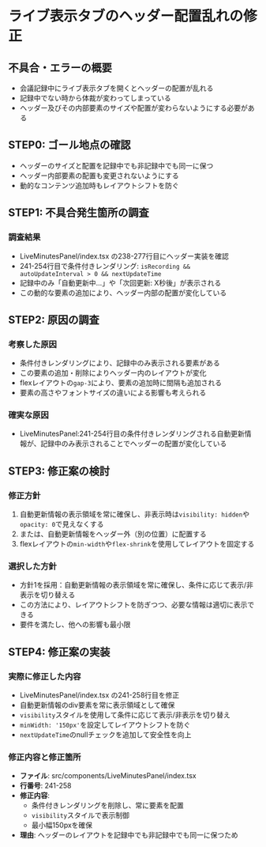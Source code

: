 # ライブ表示タブのヘッダー配置乱れの修正

## 不具合・エラーの概要
- 会議記録中にライブ表示タブを開くとヘッダーの配置が乱れる
- 記録中でない時から体裁が変わってしまっている
- ヘッダー及びその内部要素のサイズや配置が変わらないようにする必要がある

## STEP0: ゴール地点の確認
- ヘッダーのサイズと配置を記録中でも非記録中でも同一に保つ
- ヘッダー内部要素の配置も変更されないようにする
- 動的なコンテンツ追加時もレイアウトシフトを防ぐ

## STEP1: 不具合発生箇所の調査

### 調査結果
- LiveMinutesPanel/index.tsx の238-277行目にヘッダー実装を確認
- 241-254行目で条件付きレンダリング: `isRecording && autoUpdateInterval > 0 && nextUpdateTime`
- 記録中のみ「自動更新中...」や「次回更新: X秒後」が表示される
- この動的な要素の追加により、ヘッダー内部の配置が変化している

## STEP2: 原因の調査

### 考察した原因
- 条件付きレンダリングにより、記録中のみ表示される要素がある
- この要素の追加・削除によりヘッダー内のレイアウトが変化
- flexレイアウトの`gap-3`により、要素の追加時に間隔も追加される
- 要素の高さやフォントサイズの違いによる影響も考えられる

### 確実な原因
- LiveMinutesPanel:241-254行目の条件付きレンダリングされる自動更新情報が、記録中のみ表示されることでヘッダーの配置が変化している

## STEP3: 修正案の検討

### 修正方針
1. 自動更新情報の表示領域を常に確保し、非表示時は`visibility: hidden`や`opacity: 0`で見えなくする
2. または、自動更新情報をヘッダー外（別の位置）に配置する
3. flexレイアウトの`min-width`や`flex-shrink`を使用してレイアウトを固定する

### 選択した方針
- 方針1を採用：自動更新情報の表示領域を常に確保し、条件に応じて表示/非表示を切り替える
- この方法により、レイアウトシフトを防ぎつつ、必要な情報は適切に表示できる
- 要件を満たし、他への影響も最小限

## STEP4: 修正案の実装

### 実際に修正した内容
- LiveMinutesPanel/index.tsx の241-258行目を修正
- 自動更新情報のdiv要素を常に表示領域として確保
- `visibility`スタイルを使用して条件に応じて表示/非表示を切り替え
- `minWidth: '150px'`を設定してレイアウトシフトを防ぐ
- `nextUpdateTime`のnullチェックを追加して安全性を向上

### 修正内容と修正箇所
- **ファイル**: src/components/LiveMinutesPanel/index.tsx
- **行番号**: 241-258
- **修正内容**: 
  - 条件付きレンダリングを削除し、常に要素を配置
  - `visibility`スタイルで表示制御
  - 最小幅150pxを確保
- **理由**: ヘッダーのレイアウトを記録中でも非記録中でも同一に保つため
